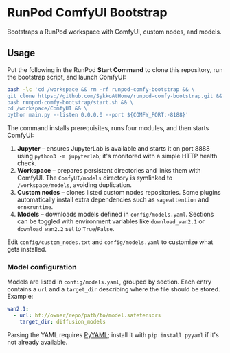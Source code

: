 # RunPod ComfyUI Bootstrap

Bootstraps a RunPod workspace with ComfyUI, custom nodes, and models.

## Usage

Put the following in the RunPod **Start Command** to clone this repository,
run the bootstrap script, and launch ComfyUI:

```bash
bash -lc 'cd /workspace && rm -rf runpod-comfy-bootstrap && \
git clone https://github.com/SykkoAtHome/runpod-comfy-bootstrap.git && \
bash runpod-comfy-bootstrap/start.sh && \
cd /workspace/ComfyUI && \
python main.py --listen 0.0.0.0 --port ${COMFY_PORT:-8188}'
```

The command installs prerequisites, runs four modules, and then starts ComfyUI:

1. **Jupyter** – ensures JupyterLab is available and starts it on port 8888 using `python3 -m jupyterlab`; it's monitored with a simple HTTP health check.
2. **Workspace** – prepares persistent directories and links them with ComfyUI. The `ComfyUI/models` directory is symlinked to `/workspace/models`, avoiding duplication.
3. **Custom nodes** – clones listed custom nodes repositories. Some plugins automatically install extra dependencies such as `sageattention` and `onnxruntime`.
4. **Models** – downloads models defined in `config/models.yaml`. Sections can be
   toggled with environment variables like `download_wan2.1` or
   `download_wan2.2` set to `True`/`False`.

Edit `config/custom_nodes.txt` and `config/models.yaml` to customize what gets installed.

### Model configuration

Models are listed in `config/models.yaml`, grouped by section. Each entry
contains a `url` and a `target_dir` describing where the file should be stored.
Example:

```yaml
wan2.1:
  - url: hf://owner/repo/path/to/model.safetensors
    target_dir: diffusion_models
```

Parsing the YAML requires [PyYAML](https://pyyaml.org); install it with
`pip install pyyaml` if it's not already available.
